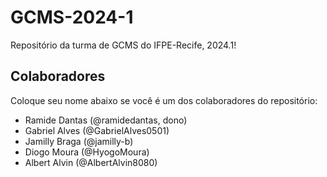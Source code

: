 # GCMS-2024-1
Repositório da turma de GCMS do IFPE-Recife, 2024.1!

## Colaboradores
Coloque seu nome abaixo se você é um dos colaboradores do repositório:
* Ramide Dantas (@ramidedantas, dono)
* Gabriel Alves (@GabrielAlves0501)
* Jamilly Braga (@jamilly-b)
* Diogo Moura (@HyogoMoura)
* Albert Alvin (@AlbertAlvin8080)
